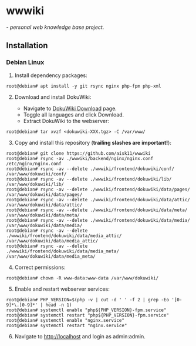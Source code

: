 # wwwiki

*- personal web knowledge base project.*

## Installation

### Debian Linux

1. Install dependency packages:

```console
root@debian# apt install -y git rsync nginx php-fpm php-xml
```

2. Download  and install DokuWiki:

    - Navigate to [DokuWiki Download](https://download.dokuwiki.org/) page.
    - Toggle all languages and click Download.
    - Extract DokuWiki to the webserver:

```console
root@debian# tar xvzf <dokuwiki-XXX.tgz> -C /var/www/
```

3. Copy and install this repository (**trailing slashes are important!**):

```console
root@debian# git clone https://github.com/aisk11/wwwiki
root@debian# rsync -av ./wwwiki/backend/nginx/nginx.conf /etc/nginx/nginx.conf
root@debian# rsync -av --delete ./wwwiki/frontend/dokuwiki/conf/ /var/www/dokuwiki/conf/
root@debian# rsync -av --delete ./wwwiki/frontend/dokuwiki/lib/ /var/www/dokuwiki/lib/
root@debian# rsync -av --delete ./wwwiki/frontend/dokuwiki/data/pages/ /var/www/dokuwiki/data/pages/
root@debian# rsync -av --delete ./wwwiki/frontend/dokuwiki/data/attic/ /var/www/dokuwiki/data/attic/
root@debian# rsync -av --delete ./wwwiki/frontend/dokuwiki/data/meta/ /var/www/dokuwiki/data/meta/
root@debian# rsync -av --delete ./wwwiki/frontend/dokuwiki/data/media/ /var/www/dokuwiki/data/media/
root@debian# rsync -av --delete ./wwwiki/frontend/dokuwiki/data/media_attic/ /var/www/dokuwiki/data/media_attic/
root@debian# rsync -av --delete ./wwwiki/frontend/dokuwiki/data/media_meta/ /var/www/dokuwiki/data/media_meta/
```

4. Correct permissions:

```console
root@debian# chown -R www-data:www-data /var/www/dokuwiki/
```

5. Enable and restart webserver services:

```console
root@debian# PHP_VERSION=$(php -v | cut -d ' ' -f 2 | grep -Eo '[0-9]*\.[0-9]*' | head -n 1)
root@debian# systemctl enable "php${PHP_VERSION}-fpm.service"
root@debian# systemctl restart "php${PHP_VERSION}-fpm.service"
root@debian# systemctl enable "nginx.service"
root@debian# systemctl restart "nginx.service"
```

6. Navigate to [http://localhost](http://localhost) and login as admin:admin.
